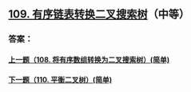 ## [109. 有序链表转换二叉搜索树](https://leetcode-cn.com/problems/convert-sorted-list-to-binary-search-tree/)（中等）





### 答案：



#### [上一题（108. 将有序数组转换为二叉搜索树）(简单)](https://github.com/sdwwld/leetCode/blob/master/src/main/java/com/wld/java/leetcode/leetCode0108.md)

#### [下一题（110. 平衡二叉树）(简单)](https://github.com/sdwwld/leetCode/blob/master/src/main/java/com/wld/java/leetcode/leetCode0110.md)